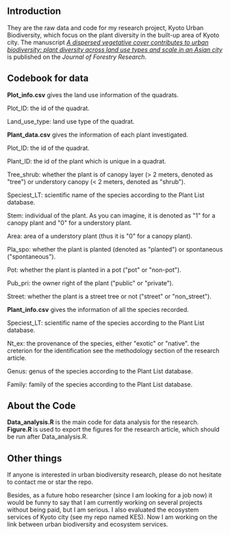 ## Introduction 

They are the raw data and code for my research project, Kyoto Urban Biodiversity, which focus on the plant diversity in the built-up area of Kyoto city. 
The manuscript *[A dispersed vegetative cover contributes to urban biodiversity: plant diversity across land use types and scale in an Asian city](https://link.springer.com/article/10.1007/s11676-022-01482-5)* is published on the *Journal of Forestry Research*. 

## Codebook for data 

**Plot_info.csv** gives the land use information of the quadrats. 

Plot_ID: the id of the quadrat. 

Land_use_type: land use type of the quadrat. 

**Plant_data.csv** gives the information of each plant investigated. 

Plot_ID: the id of the quadrat. 

Plant_ID: the id of the plant which is unique in a quadrat. 

Tree_shrub: whether the plant is of canopy layer (> 2 meters, denoted as "tree") or understory canopy (< 2 meters, denoted as "shrub"). 

Speciest_LT: scientific name of the species according to the Plant List database. 

Stem: individual of the plant. As you can imagine, it is denoted as "1" for a canopy plant and "0" for a understory plant. 

Area: area of a understory plant (thus it is "0" for a canopy plant). 

Pla_spo: whether the plant is planted (denoted as "planted") or spontaneous ("spontaneous"). 

Pot: whether the plant is planted in a pot ("pot" or "non-pot"). 

Pub_pri: the owner right of the plant ("public" or "private"). 

Street: whether the plant is a street tree or not ("street" or "non_street"). 

**Plant_info.csv** gives the information of all the species recorded. 

Speciest_LT: scientific name of the species according to the Plant List database. 

Nt_ex: the provenance of the species, either "exotic" or "native". the creterion for the identification see the methodology section of the research article. 

Genus: genus of the species according to the Plant List database. 

Family: family of the species according to the Plant List database. 

## About the Code

**Data_analysis.R** is the main code for data analysis for the research. 
**Figure.R** is used to export the figures for the research article, which should be run after Data_analysis.R. 

## Other things 

If anyone is interested in urban biodiversity research, please do not hesitate to contact me or star the repo. 

Besides, as a future hobo researcher (since I am looking for a job now) it would be funny to say that I am currently working on several projects without being paid, but I am serious. 
I also evaluated the ecosystem services of Kyoto city (see my repo named KES). 
Now I am working on the link between urban biodiversity and ecosystem services. 
